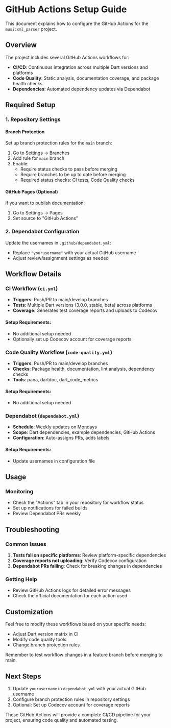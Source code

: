 # GitHub Actions Setup Guide

This document explains how to configure the GitHub Actions for the `musicxml_parser` project.

## Overview

The project includes several GitHub Actions workflows for:
- **CI/CD**: Continuous integration across multiple Dart versions and platforms
- **Code Quality**: Static analysis, documentation coverage, and package health checks
- **Dependencies**: Automated dependency updates via Dependabot

## Required Setup

### 1. Repository Settings

#### Branch Protection
Set up branch protection rules for the `main` branch:
1. Go to Settings → Branches
2. Add rule for `main` branch
3. Enable:
   - Require status checks to pass before merging
   - Require branches to be up to date before merging
   - Required status checks: CI tests, Code Quality checks

#### GitHub Pages (Optional)
If you want to publish documentation:
1. Go to Settings → Pages
2. Set source to "GitHub Actions"

### 2. Dependabot Configuration

Update the usernames in `.github/dependabot.yml`:
- Replace `"yourusername"` with your actual GitHub username
- Adjust review/assignment settings as needed

## Workflow Details

### CI Workflow (`ci.yml`)
- **Triggers**: Push/PR to main/develop branches
- **Tests**: Multiple Dart versions (3.0.0, stable, beta) across platforms
- **Coverage**: Generates test coverage reports and uploads to Codecov

#### Setup Requirements:
- No additional setup needed
- Optionally set up Codecov account for coverage reports

### Code Quality Workflow (`code-quality.yml`)
- **Triggers**: Push/PR to main/develop branches
- **Checks**: Package health, documentation, lint analysis, dependency checks
- **Tools**: pana, dartdoc, dart_code_metrics

#### Setup Requirements:
- No additional setup needed

### Dependabot (`dependabot.yml`)
- **Schedule**: Weekly updates on Mondays
- **Scope**: Dart dependencies, example dependencies, GitHub Actions
- **Configuration**: Auto-assigns PRs, adds labels

#### Setup Requirements:
- Update usernames in configuration file

## Usage

### Monitoring

- Check the "Actions" tab in your repository for workflow status
- Set up notifications for failed builds
- Review Dependabot PRs weekly

## Troubleshooting

### Common Issues

1. **Tests fail on specific platforms**: Review platform-specific dependencies
2. **Coverage reports not uploading**: Verify Codecov configuration
3. **Dependabot PRs failing**: Check for breaking changes in dependencies

### Getting Help

- Review GitHub Actions logs for detailed error messages
- Check the official documentation for each action used

## Customization

Feel free to modify these workflows based on your specific needs:
- Adjust Dart version matrix in CI
- Modify code quality tools
- Change branch protection rules

Remember to test workflow changes in a feature branch before merging to main.

## Next Steps

1. Update `yourusername` in `dependabot.yml` with your actual GitHub username
2. Configure branch protection rules in repository settings
3. Optional: Set up Codecov account for coverage reports

These GitHub Actions will provide a complete CI/CD pipeline for your project, ensuring code quality and automated testing.
